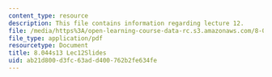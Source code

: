 ```yaml
---
content_type: resource
description: This file contains information regarding lecture 12.
file: /media/https%3A/open-learning-course-data-rc.s3.amazonaws.com/8-044-statistical-physics-i-spring-2013/ab21d800d3fc63add400762b2fe634fe_MIT8_044S13_L12.pdf
file_type: application/pdf
resourcetype: Document
title: 8.044s13 Lec12Slides
uid: ab21d800-d3fc-63ad-d400-762b2fe634fe
---
```

